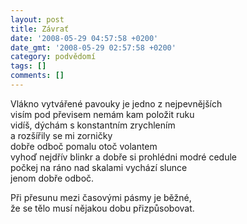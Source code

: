 ```yaml
---
layout: post
title: Závrať
date: '2008-05-29 04:57:58 +0200'
date_gmt: '2008-05-29 02:57:58 +0200'
category: podvědomí
tags: []
comments: []
---
```

<p>Vlákno vytvářené pavouky je jedno z nejpevnějších<br />
visím pod převisem nemám kam položit ruku<br />
vidíš, dýchám s konstantním zrychlením<br />
a rozšířily se mi zorničky<br />
dobře odboč pomalu otoč volantem<br />
vyhoď nejdřív blinkr a dobře si prohlédni modré cedule<br />
počkej na ráno nad skalami vychází slunce<br />
jenom dobře odboč.</p>
<p>Při přesunu mezi časovými pásmy je běžné,<br />
že se tělo musí nějakou dobu přizpůsobovat.</p>
